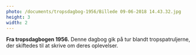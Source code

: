```yaml
---
photo: /documents/tropsdagbog-1956/Billede 09-06-2018 14.43.32.jpg
height: 3
width: 2
---
```

**Fra tropsdagbogen 1956.**
Denne dagbog gik på tur blandt tropspatruljerne, der skiftedes til at skrive om deres oplevelser.
